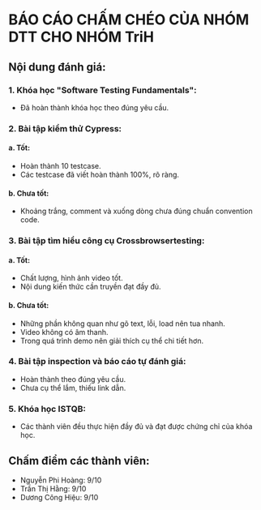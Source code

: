 # BÁO CÁO CHẤM CHÉO CỦA NHÓM DTT CHO NHÓM TriH 
## Nội dung đánh giá:
### 1. Khóa học "Software Testing Fundamentals":
* Đã hoàn thành khóa học theo đúng yêu cầu.
### 2. Bài tập kiểm thử Cypress:
#### a. Tốt:
* Hoàn thành 10 testcase.
* Các testcase đã viết hoàn thành 100%, rõ ràng.
#### b. Chưa tốt:
* Khoảng trắng, comment và xuống dòng chưa đúng chuẩn convention code.
### 3. Bài tập tìm hiểu công cụ Crossbrowsertesting:
#### a. Tốt:
* Chất lượng, hình ảnh video tốt.
* Nội dung kiến thức cần truyền đạt đầy đủ.
#### b. Chưa tốt:
* Những phần không quan như gõ text, lỗi, load nên tua nhanh.
* Video không có âm thanh.
* Trong quá trình demo nên giải thích cụ thể chi tiết hơn.
### 4. Bài tập inspection và báo cáo tự đánh giá:
* Hoàn thành theo đúng yêu cầu.
* Chưa cụ thể lắm, thiếu link dẫn.
### 5. Khóa học ISTQB:
* Các thành viên đều thực hiện đầy đủ và đạt được chứng chỉ của khóa học.
## Chấm điểm các thành viên:
* Nguyễn Phi Hoàng: 9/10
* Trần Thị Hằng: 9/10
* Dương Công Hiệu: 9/10

